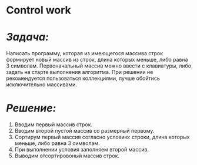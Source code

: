 # Control work

# *Задача:*

Написать программу, которая из имеющегося массива строк формирует новый массив из строк, длина которых меньше, либо равна 3 символам. Первоначальный массив можно ввести с клавиатуры, либо задать на старте выполнения алгоритма. При решении не рекомендуется пользоваться коллекциями, лучше обойтись исключительно массивами.

# *Решение:*

1. Вводим первый массив строк.
2. Вводим второй пустой массив со размерный первому.
3. Сортирум первый массив согласно условию: строки, длина которых меньше, либо равна 3 символам. 
4. При выполнении условия заполняем второй массив.
5. Выводим отсортировоный массив строк.